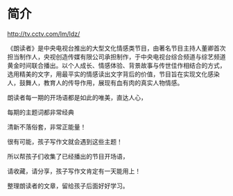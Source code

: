 # 简介

http://tv.cctv.com/lm/ldz/

《朗读者》是中央电视台推出的大型文化情感类节目，由著名节目主持人董卿首次担当制作人，央视创造传媒有限公司承担制作，于中央电视台综合频道与综艺频道黄金时间联合播出。以个人成长、情感体验、背景故事与传世佳作相结合的方式，选用精美的文字，用最平实的情感读出文字背后的价值，节目旨在实现文化感染人，鼓舞人，教育人的传导作用，展现有血有肉的真实人物情感。

朗读者每一期的开场语都是如此的唯美，直达人心，

每期的主题词都非常经典

清新不落俗套，非常正能量！

很有可能，孩子写作文就会遇到这些主题！

所以帮孩子们收集了已经播出的节目开场语，

请收藏，请分享，孩子写作文肯定有一天能用上！

整理朗读者的文章，留给孩子后面好好学习。